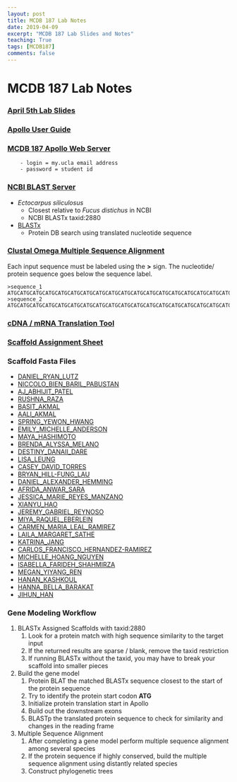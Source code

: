 ```yaml
---
layout: post
title: MCDB 187 Lab Notes 
date: 2019-04-09
excerpt: "MCDB 187 Lab Slides and Notes"
teaching: True
tags: [MCDB187]
comments: false
---
```


# MCDB 187 Lab Notes

### [April 5th Lab Slides](https://github.com/NuttyLogic/NuttyLogic.github.io/blob/master/posts/post_assets/mcdb187/4.5.18.presentation.pdf)
### [Apollo User Guide](http://genomearchitect.github.io/users-guide/)
### [MCDB 187 Apollo Web Server](http://159.89.132.226)
```
    - login = my.ucla email address
    - password = student id
```
### [NCBI BLAST Server](https://blast.ncbi.nlm.nih.gov/Blast.cgi)
- *Ectocarpus siliculosus*
  - Closest relative to *Fucus distichus* in NCBI
  - NCBI BLASTx taxid:2880
- [BLASTx](https://blast.ncbi.nlm.nih.gov/Blast.cgi?LINK_LOC=blasthome&PAGE_TYPE=BlastSearch&PROGRAM=blastx)
  - Protein DB search using translated nucleotide sequence

### [Clustal Omega Multiple Sequence Alignment](https://www.ebi.ac.uk/Tools/msa/clustalo/)
Each input sequence must be labeled using the **>** sign. The nucleotide/ protein sequence goes below the 
sequence label.
```
>sequence_1
ATGCATGCATGCATGCATGCATGCATGCATGCATGCATGCATGCATGCATGCATGCATGCATGCATGCATGCATGCATGCATGC
>sequence_2
ATGCATGCATGCATGCATGCATGCATGCATGCATGCATGCATGCATGCATGCATGCATGCATGCATGCATGCATGCATGCATGC
```

### [cDNA / mRNA Translation Tool](https://web.expasy.org/translate/)

### [Scaffold Assignment Sheet](https://github.com/NuttyLogic/NuttyLogic.github.io/blob/master/posts/post_assets/mcdb187/mcdb187_scaffold_assignments_3.csv)

### Scaffold Fasta Files
- [DANIEL_RYAN_LUTZ](https://github.com/NuttyLogic/NuttyLogic.github.io/blob/master/posts/post_assets/mcdb187/DANIEL_RYAN_LUTZ.scaffolds_sequence.fa)
- [NICCOLO_BIEN_BARIL_PABUSTAN](https://github.com/NuttyLogic/NuttyLogic.github.io/blob/master/posts/post_assets/mcdb187/NICCOLO_BIEN_BARIL_PABUSTAN.scaffolds_sequence.fa)
- [AJ_ABHIJIT_PATEL](https://github.com/NuttyLogic/NuttyLogic.github.io/blob/master/posts/post_assets/mcdb187/AJ_ABHIJIT_PATEL.scaffolds_sequence.fa)
- [RUSHNA_RAZA](https://github.com/NuttyLogic/NuttyLogic.github.io/blob/master/posts/post_assets/mcdb187/RUSHNA_RAZA.scaffolds_sequence.fa)
- [BASIT_AKMAL](https://github.com/NuttyLogic/NuttyLogic.github.io/blob/master/posts/post_assets/mcdb187/BASIT_AKMAL.scaffolds_sequence.fa)
- [AALI_AKMAL](https://github.com/NuttyLogic/NuttyLogic.github.io/blob/master/posts/post_assets/mcdb187/AALI_AKMAL.scaffolds_sequence.fa)
- [SPRING_YEWON_HWANG](https://github.com/NuttyLogic/NuttyLogic.github.io/blob/master/posts/post_assets/mcdb187/SPRING_YEWON_HWANG.scaffolds_sequence.fa)
- [EMILY_MICHELLE_ANDERSON](https://github.com/NuttyLogic/NuttyLogic.github.io/blob/master/posts/post_assets/mcdb187/EMILY_MICHELLE_ANDERSON.scaffolds_sequence.fa)
- [MAYA_HASHIMOTO](https://github.com/NuttyLogic/NuttyLogic.github.io/blob/master/posts/post_assets/mcdb187/MAYA_HASHIMOTO.scaffolds_sequence.fa)
- [BRENDA_ALYSSA_MELANO](https://github.com/NuttyLogic/NuttyLogic.github.io/blob/master/posts/post_assets/mcdb187/BRENDA_ALYSSA_MELANO.scaffolds_sequence.fa)
- [DESTINY_DANAII_DARE](https://github.com/NuttyLogic/NuttyLogic.github.io/blob/master/posts/post_assets/mcdb187/DESTINY_DANAII_DARE.scaffolds_sequence.fa)
- [LISA_LEUNG](https://github.com/NuttyLogic/NuttyLogic.github.io/blob/master/posts/post_assets/mcdb187/LISA_LEUNG.scaffolds_sequence.fa)
- [CASEY_DAVID_TORRES](https://github.com/NuttyLogic/NuttyLogic.github.io/blob/master/posts/post_assets/mcdb187/CASEY_DAVID_TORRES.scaffolds_sequence.fa)
- [BRYAN_HILL-FUNG_LAU](https://github.com/NuttyLogic/NuttyLogic.github.io/blob/master/posts/post_assets/mcdb187/BRYAN_HILL-FUNG_LAU.scaffolds_sequence.fa)
- [DANIEL_ALEXANDER_HEMMING](https://github.com/NuttyLogic/NuttyLogic.github.io/blob/master/posts/post_assets/mcdb187/DANIEL_ALEXANDER_HEMMING.scaffolds_sequence.fa)
- [AFRIDA_ANWAR_SARA](https://github.com/NuttyLogic/NuttyLogic.github.io/blob/master/posts/post_assets/mcdb187/AFRIDA_ANWAR_SARA.scaffolds_sequence.fa)
- [JESSICA_MARIE_REYES_MANZANO](https://github.com/NuttyLogic/NuttyLogic.github.io/blob/master/posts/post_assets/mcdb187/JESSICA_MARIE_REYES_MANZANO.scaffolds_sequence.fa)
- [XIANYU_HAO](https://github.com/NuttyLogic/NuttyLogic.github.io/blob/master/posts/post_assets/mcdb187/XIANYU_HAO.scaffolds_sequence.fa)
- [JEREMY_GABRIEL_REYNOSO](https://github.com/NuttyLogic/NuttyLogic.github.io/blob/master/posts/post_assets/mcdb187/JEREMY_GABRIEL_REYNOSO.scaffolds_sequence.fa)
- [MIYA_RAQUEL_EBERLEIN](https://github.com/NuttyLogic/NuttyLogic.github.io/blob/master/posts/post_assets/mcdb187/MIYA_RAQUEL_EBERLEIN.scaffolds_sequence.fa)
- [CARMEN_MARIA_LEAL_RAMIREZ](https://github.com/NuttyLogic/NuttyLogic.github.io/blob/master/posts/post_assets/mcdb187/CARMEN_MARIA_LEAL_RAMIREZ.scaffolds_sequence.fa)
- [LAILA_MARGARET_SATHE](https://github.com/NuttyLogic/NuttyLogic.github.io/blob/master/posts/post_assets/mcdb187/LAILA_MARGARET_SATHE.scaffolds_sequence.fa)
- [KATRINA_JANG](https://github.com/NuttyLogic/NuttyLogic.github.io/blob/master/posts/post_assets/mcdb187/KATRINA_JANG.scaffolds_sequence.fa)
- [CARLOS_FRANCISCO_HERNANDEZ-RAMIREZ](https://github.com/NuttyLogic/NuttyLogic.github.io/blob/master/posts/post_assets/mcdb187/CARLOS_FRANCISCO_HERNANDEZ-RAMIREZ.scaffolds_sequence.fa)
- [MICHELLE_HOANG_NGUYEN](https://github.com/NuttyLogic/NuttyLogic.github.io/blob/master/posts/post_assets/mcdb187/MICHELLE_HOANG_NGUYEN.scaffolds_sequence.fa)
- [ISABELLA_FARIDEH_SHAHMIRZA](https://github.com/NuttyLogic/NuttyLogic.github.io/blob/master/posts/post_assets/mcdb187/ISABELLA_FARIDEH_SHAHMIRZA.scaffolds_sequence.fa)
- [MEGAN_YIYANG_REN](https://github.com/NuttyLogic/NuttyLogic.github.io/blob/master/posts/post_assets/mcdb187/MEGAN_YIYANG_REN.scaffolds_sequence.fa)
- [HANAN_KASHKOUL](https://github.com/NuttyLogic/NuttyLogic.github.io/blob/master/posts/post_assets/mcdb187/HANAN_KASHKOUL.scaffolds_sequence.fa)
- [HANNA_BELLA_BARAKAT](https://github.com/NuttyLogic/NuttyLogic.github.io/blob/master/posts/post_assets/mcdb187/HANNA_BELLA_BARAKAT.scaffolds_sequence.fa)
- [JIHUN_HAN](https://github.com/NuttyLogic/NuttyLogic.github.io/blob/master/posts/post_assets/mcdb187/JIHUN_HAN.scaffolds_sequence.fa)

### Gene Modeling Workflow

1. BLASTx Assigned Scaffolds with taxid:2880
   1. Look for a protein match with high sequence similarity to the target input 
   2. If the returned results are sparse / blank, remove the taxid restriction
   3. If running BLASTx without the taxid, you may have to break your scaffold into smaller pieces
2. Build  the gene model
   1. Protein BLAT the matched BLASTx sequence closest to the start of the protein sequence
   2. Try to identify the protein start codon **ATG**
   3. Initialize protein translation start in Apollo
   4. Build out the downstream exons
   5. BLASTp the translated protein sequence to check for similarity and changes in the reading frame
3. Multiple Sequence Alignment
   1. After completing a gene model perform multiple sequence alignment among several species
   2. If the protein sequence if highly conserved, build the multiple sequence alignment using distantly related species
   3. Construct phylogenetic trees 

